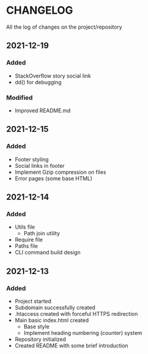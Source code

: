 # CHANGELOG #
All the log of changes on the project/repository

## 2021-12-19
### Added
- StackOverflow story social link
- dd() for debugging

### Modified
- Improved README.md

## 2021-12-15

### Added
- Footer styling
- Social links in footer
- Implement Gzip compression on files
- Error pages (some base HTML)

## 2021-12-14

### Added
- Utils file
  - Path join utility
- Require file
- Paths file
- CLI command build design

## 2021-12-13

### Added
- Project started
- Subdomain successfully created
- .htaccess created with forceful HTTPS redirection
- Main basic index.html created
  - Base style
  - Implement heading numbering (counter) system
- Repository initialized
- Created README with some brief introduction